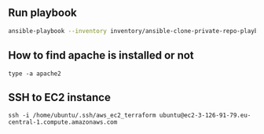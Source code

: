 ## Run playbook

```bash
ansible-playbook --inventory inventory/ansible-clone-private-repo-playbook/hosts ansible-clone-private-repo-playbook.yml
```


## How to find apache is installed or not 

```
type -a apache2 
```


## SSH to EC2 instance

```
ssh -i /home/ubuntu/.ssh/aws_ec2_terraform ubuntu@ec2-3-126-91-79.eu-central-1.compute.amazonaws.com
```